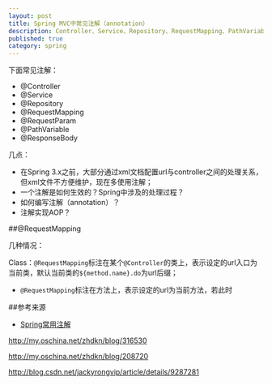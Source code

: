 ```yaml
---
layout: post
title: Spring MVC中常见注解（annotation）
description: Controller、Service、Repository、RequestMapping、PathVariable、
published: true
category: spring
---
```




下面常见注解：

* @Controller
* @Service
* @Repository
* @RequestMapping
* @RequestParam
* @PathVariable
* @ResponseBody




几点：

* 在Spring 3.x之前，大部分通过xml文档配置url与controller之间的处理关系，但xml文件不方便维护，现在多使用注解；
* 一个注解是如何生效的？Spring中涉及的处理过程？
* 如何编写注解（annotation）？
* 注解实现AOP？






##@RequestMapping

几种情况：

Class：`@RequestMapping`标注在某个`@Controller`的类上，表示设定的url入口为当前类，默认当前类的`${method.name}.do`为url后缀；
* `@RequestMapping`标注在方法上，表示设定的url为当前方法，若此时





















##参考来源

* [Spring常用注解][Spring常用注解]










[NingG]:    http://ningg.github.com  "NingG"


[Spring常用注解]:			http://elf8848.iteye.com/blog/442806



http://my.oschina.net/zhdkn/blog/316530

http://my.oschina.net/zhdkn/blog/208720

http://blog.csdn.net/jackyrongvip/article/details/9287281




